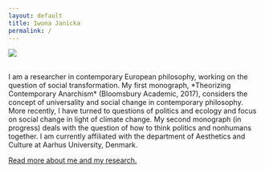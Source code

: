 ```yaml
---
layout: default
title: Iwona Janicka
permalink: /
---
```


<div class="container">
  <div class="row">
    <div class="col-sm-6">
    <img src="../images/profile.jpg"/>
    </div>
    <div class="col-sm-6">
    <p><br>I am a researcher in contemporary European philosophy, working on the question of social transformation. 
      My first monograph, *Theorizing Contemporary Anarchism* (Bloomsbury Academic, 2017), considers the concept of universality and social change in contemporary philosophy. More recently, I have turned to questions of politics and ecology and focus on social change in light of climate change. My second monograph (in progress) deals with the question of how to think politics and nonhumans together. 
      I am currently affiliated with the department of Aesthetics and Culture at Aarhus University, Denmark. </p>
      <p><a href="about">Read more about me and my research.</a></p>
    </div>
  </div>
</div>

